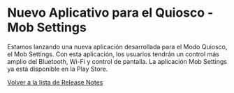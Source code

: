 # Nuevo Aplicativo para el Quiosco - Mob Settings

Estamos lanzando una nueva aplicación desarrollada para el Modo Quiosco, el Mob Settings. Con esta aplicación, los usuarios tendrán un control más amplio del Bluetooth, Wi-Fi y control de pantalla. La aplicación Mob Settings ya está disponible en la Play Store.&#x20;

[Volver a la lista de Release Notes](./)
